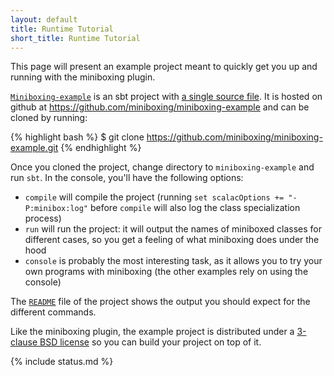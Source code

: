 ```yaml
---
layout: default
title: Runtime Tutorial
short_title: Runtime Tutorial
---
```


This page will present an example project meant to quickly get you up and running with the miniboxing plugin.

<a href="https://github.com/miniboxing/miniboxing-example" target="_blank"><code>Miniboxing-example</code></a> is an sbt project with <a href="https://github.com/miniboxing/miniboxing-example/blob/master/src/main/scala/miniboxing/example/Test.scala" target="_blank">a single source file</a>. It is hosted on github at <a href="https://github.com/miniboxing/miniboxing-example" target="_blank">https://github.com/miniboxing/miniboxing-example</a> and can be cloned by running:

{% highlight bash %}
$ git clone https://github.com/miniboxing/miniboxing-example.git
{% endhighlight %}

Once you cloned the project, change directory to `miniboxing-example` and run `sbt`. In the console, you'll have the following options:

 * `compile` will compile the project (running `set scalacOptions += "-P:minibox:log"` before `compile` will also log the class specialization process)
 * `run` will run the project: it will output the names of miniboxed classes for different cases, so you get a feeling of what miniboxing does under the hood
 * `console` is probably the most interesting task, as it allows you to try your own programs with miniboxing (the other examples rely on using the console)

The <a href="https://github.com/miniboxing/miniboxing-example/blob/master/README.md" target="_blank"><code>README</code></a> file of the project shows the output you should expect for the different commands.

Like the miniboxing plugin, the example project is distributed under a <a href="https://github.com/miniboxing/miniboxing-example/blob/master/LICENSE" target="_blank">3-clause BSD license</a> so you can build your project on top of it.

{% include status.md %}
